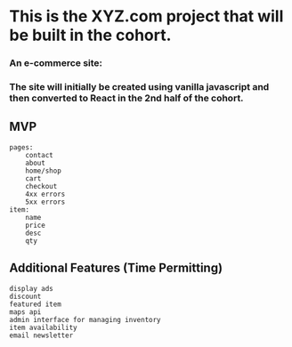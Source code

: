 # This is the XYZ.com project that will be built in the cohort.
### An e-commerce site:

### The site will initially be created using vanilla javascript and then converted to React in the 2nd half of the cohort.


## MVP
```
pages:
    contact
    about
    home/shop
    cart
    checkout
    4xx errors
    5xx errors
item:
    name
    price
    desc
    qty
```

## Additional Features (Time Permitting)
```
display ads
discount
featured item
maps api
admin interface for managing inventory
item availability
email newsletter
```
